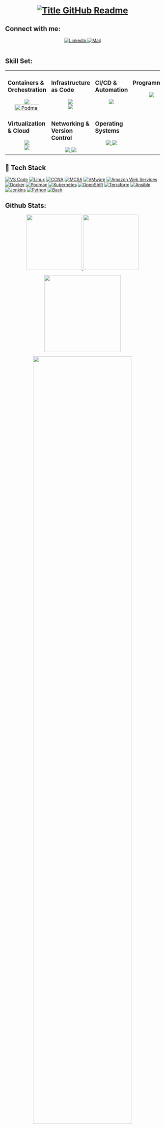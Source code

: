 <h1 style="text-align: center;">
  <a href="https://git.io/typing-svg" target="_blank">
    <img src="https://readme-typing-svg.herokuapp.com?font=Inter&weight=800&size=20&duration=3000&pause=250&multiline=true&width=650&height=140&lines=%24+whoami;Abdulrahman+Elsherif;DevOps+Enginner;(CKA,RHCSA,AWS)+Certified" alt="Title GitHub Readme" />
  </a>
</h1>

## Connect with me:
<div align="center">
   <a href="https://www.linkedin.com/in/abdulrahmanelgohary/" target="_blank">
      <img src="https://img.shields.io/badge/LinkedIn-Abdulrahman-informational?style=flat-square&logo=linkedin&logoColor=white" alt="LinkedIn">
   </a>
   <a href="mailto:business.antler474@passinbox.com?subject=Hey!">
      <img src="https://img.shields.io/badge/Gmail-abdulrahmanelgohary101@gmail.com-informational?style=flat-square&color=EA4335&logo=gmail&logoColor=white" alt="Mail">
   </a>
</div>

<br>

## Skill Set:

<table><tr><td valign="top" width="30%">

### Containers & Orchestration  
<a href="https://github.com/yourprofile">
<div align="center">  
       <img src="https://skillicons.dev/icons?i=docker,kubernetes,openshift&perline=3" /> 
       <br>
       <img src="https://raw.githubusercontent.com/containers/podman/main/logo/podman-logo.png" alt="Podman" width="80" height="20"/>

</div>
</a>
</td><td valign="top" width="25%">

### Infrastructure as Code
<a href="https://github.com/yourprofile">
<div align="center">  
       <img src="https://skillicons.dev/icons?i=terraform,ansible&perline=2" /> 
        <br>
       <img src="https://img.shields.io/badge/ArgoCD-FF4F8B.svg?logo=argo&logoColor=white" />
</div>
</a>
</td><td valign="top" width="25%">

### CI/CD & Automation  
<a href="https://github.com/yourprofile">
<div align="center">  
       <img src="https://skillicons.dev/icons?i=jenkins&perline=1" /> 
</div>
</a>
</td><td valign="top" width="25%">

### Programming                  
<a href="https://github.com/yourprofile">
<div align="center">  
       <img src="https://skillicons.dev/icons?i=python,bash&perline=2" /> 
</div>
</a>
</td></tr>

<tr><td valign="top" width="25%">

  ### Virtualization & Cloud  
<a href="https://github.com/yourprofile">
<div align="center">  
       <img src="https://skillicons.dev/icons?i=aws&perline=1" /> 
       <br>
       <img src="https://img.shields.io/badge/VMware-607078.svg?logo=vmware&logoColor=black" />
</div>
</a>
</td><td valign="top" width="25%">

### Networking & Version Control
<a href="https://github.com/yourprofile">
<div align="center">  
       <img src="https://skillicons.dev/icons?i=git&perline=1" /> 
       <img src="https://img.shields.io/badge/MCSA-0078D6.svg?logo=microsoft&logoColor=white" />
</div>
</a>
</td><td valign="top" width="25%">

### Operating Systems  
<a href="https://github.com/yourprofile">
<div align="center">  
     <img src="https://skillicons.dev/icons?i=linux&perline=1" /> 
     <img src="https://skillicons.dev/icons?i=redhat&perline=1" /> 
</div>
</a>
</td></tr>
</table>


<h2>🚀 Tech Stack</h2>
<a href="#"><img alt="VS Code" src="https://img.shields.io/badge/VS%20Code-007ACC.svg?logo=visualstudiocode&logoColor=white"></a>
<a href="#"><img alt="Linux" src="https://img.shields.io/badge/Linux-FCC624.svg?logo=linux&logoColor=black"></a>
<a href="#"><img alt="CCNA" src="https://img.shields.io/badge/CCNA-1BA0D7.svg?logo=cisco&logoColor=white"></a>
<a href="#"><img alt="MCSA" src="https://img.shields.io/badge/MCSA-0078D6.svg?logo=microsoft&logoColor=white"></a>
<a href="#"><img alt="VMware" src="https://img.shields.io/badge/VMware-607078.svg?logo=vmware&logoColor=white"></a>
<a href="#"><img alt="Amazon Web Services" src="https://img.shields.io/badge/AWS-232F3E.svg?logo=amazonaws&logoColor=white"></a>
<a href="#"><img alt="Docker" src="https://img.shields.io/badge/Docker-2496ED.svg?logo=docker&logoColor=white"></a>
<a href="#"><img alt="Podman" src="https://img.shields.io/badge/Podman-892CA0.svg?logo=podman&logoColor=white"></a>
<a href="#"><img alt="Kubernetes" src="https://img.shields.io/badge/Kubernetes-326CE5.svg?logo=kubernetes&logoColor=white"></a>
<a href="#"><img alt="OpenShift" src="https://img.shields.io/badge/OpenShift-EE0000.svg?logo=red-hat-open-shift&logoColor=white"></a>
<a href="#"><img alt="Terraform" src="https://img.shields.io/badge/Terraform-623CE4.svg?logo=terraform&logoColor=white"></a>
<a href="#"><img alt="Ansible" src="https://img.shields.io/badge/Ansible-EE0000.svg?logo=ansible&logoColor=white"></a>
<a href="#"><img alt="Jenkins" src="https://img.shields.io/badge/Jenkins-D24939.svg?logo=jenkins&logoColor=white"></a>
<a href="#"><img alt="Python" src="https://img.shields.io/badge/Python-3776AB.svg?logo=python&logoColor=white"></a>
<a href="#"><img alt="Bash" src="https://img.shields.io/badge/Bash-4EAA25.svg?logo=gnubash&logoColor=white"></a>



## Github Stats:
<p align="center">
    <a href="https://github.com/abdulrahman-elgohary">
        <img height="180em" src="https://github-readme-stats-git-masterrstaa-rickstaa.vercel.app/api?username=abdulrahman-elgohary&show_icons=true&theme=onedark&include_all_commits=true&count_private=true&hide_border=true"/>
        <img height="180em" src="https://github-readme-stats-eight-theta.vercel.app/api/top-langs/?username=abdulrahman-elgohary&langs_count=12&layout=compact&langs_count=8&theme=onedark&include_all_commits=true&count_private=true&hide_border=true" />
    </a>
</p>
<!-- Activity Graph -->
<p align="center">
  <a href="https://github.com/abdulrahman-elgohary">
    <img height=250 src="https://github-readme-activity-graph.vercel.app/graph?username=abdulrahman-elgohary&bg_color=282c34&color=FDFD96&line=FDFD96&point=FFFFFF&area_color=79FE96&border_radius=24.5&title_color=FDFD96&border_radius=20px"/>
  </a> 
</p>


 <p align="center">
   <a href="https://github.com/abdulrahman-elgohary"> 
     <img width="80%" src="https://github-readme-streak-stats.herokuapp.com/?user=abdulrahman-elgohary&show_icons=true&locale=en&layout=demo&theme=Onedark&hide_border=true" /> 
   </a>  
 </p>

<br>

<div id="header" align="center">
  
  <p align="center"> <a href="https://github.com/ryo-ma/github-profile-trophy"><img src="https://github-profile-trophy.vercel.app/?username=abdulrahman-elgohary" alt="abdulrahman-elgohary" /></a> </p>
  
<p align="left"> <a href="https://twitter.com/" target="blank"><img src="https://img.shields.io/twitter/follow/?logo=twitter&style=for-the-badge" alt="" /></a> </p>

  <img src="https://komarev.com/ghpvc/?username=abdulrahman-elgohary&style=for-the-badge&color=orange" alt=""/>
</div>

<h2  align="center">💻 Check Out My Repos ⬇️ </h2>

#

<!--
**abdulrahman-elgohary/abdulrahman-elgohary** is a ✨ _special_ ✨ repository because its `README.md` (this file) appears on your GitHub profile.

Here are some ideas to get you started:

- 🔭 I’m currently working on ...
- 🌱 I’m currently learning ...
- 👯 I’m looking to collaborate on ...
- 🤔 I’m looking for help with ...
- 💬 Ask me about ...
- 📫 How to reach me: ...
- 😄 Pronouns: ...
- ⚡ Fun fact: ...
-->


